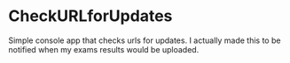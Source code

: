 # CheckURLforUpdates
Simple console app that checks urls for updates.
I actually made this to be notified when my exams results would be uploaded.
